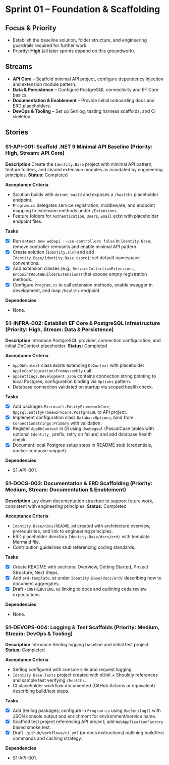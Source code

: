 # Sprint 01 – Foundation & Scaffolding

## Focus & Priority
- Establish the baseline solution, folder structure, and engineering guardrails required for further work.
- Priority: **High** (all later sprints depend on this groundwork).

## Streams
- **API Core** – Scaffold minimal API project, configure dependency injection and extension module pattern.
- **Data & Persistence** – Configure PostgreSQL connectivity and EF Core basics.
- **Documentation & Enablement** – Provide initial onboarding docs and ERD placeholders.
- **DevOps & Tooling** – Set up Serilog, testing harness scaffolds, and CI skeleton.

## Stories

### S1-API-001: Scaffold .NET 9 Minimal API Baseline (Priority: High, Stream: API Core)
**Description**
Create the `Identity.Base` project with minimal API pattern, feature folders, and shared extension modules as mandated by engineering principles.
**Status:** Completed

**Acceptance Criteria**
- Solution builds with `dotnet build` and exposes a `/healthz` placeholder endpoint.
- `Program.cs` delegates service registration, middleware, and endpoint mapping to extension methods under `/Extensions`.
- Feature folders for `Authentication`, `Users`, `Email` exist with placeholder endpoint files.

**Tasks**
- [x] Run `dotnet new webapi --use-controllers false` in `Identity.Base`; remove controller remnants and enable minimal API pattern.
- [x] Create solution (`Identity.sln`) and add `Identity.Base/Identity.Base.csproj`; set default namespace conventions.
- [x] Add extension classes (e.g., `ServiceCollectionExtensions`, `EndpointRouteBuilderExtensions`) that expose empty registration methods.
- [x] Configure `Program.cs` to call extension methods, enable swagger in development, and map `/healthz` endpoint.

**Dependencies**
- None.

### S1-INFRA-002: Establish EF Core & PostgreSQL Infrastructure (Priority: High, Stream: Data & Persistence)
**Description**
Introduce PostgreSQL provider, connection configuration, and initial DbContext placeholder.
**Status:** Completed

**Acceptance Criteria**
- `AppDbContext` class exists extending `DbContext` with placeholder `ApplyConfigurationsFromAssembly` call.
- `appsettings.Development.json` contains connection string pointing to local Postgres; configuration binding via `Options` pattern.
- Database connection validated on startup via scoped health check.

**Tasks**
- [x] Add packages `Microsoft.EntityFrameworkCore`, `Npgsql.EntityFrameworkCore.PostgreSQL` to API project.
- [x] Implement configuration class `DatabaseOptions`; bind from `ConnectionStrings:Primary` with validation.
- [x] Register `AppDbContext` in DI using `UseNpgsql` (PascalCase tables with optional `Identity_` prefix, retry on failure) and add database health check.
- [x] Document local Postgres setup steps in README stub (credentials, docker compose snippet).

**Dependencies**
- S1-API-001.

### S1-DOCS-003: Documentation & ERD Scaffolding (Priority: Medium, Stream: Documentation & Enablement)
**Description**
Lay down documentation structure to support future work, consistent with engineering principles.
**Status:** Completed

**Acceptance Criteria**
- `Identity.Base/docs/README.md` created with architecture overview, prerequisites, and link to engineering principles.
- ERD placeholder directory `Identity.Base/docs/erd/` with template Mermaid file.
- Contribution guidelines stub referencing coding standards.

**Tasks**
- [x] Create README with sections: Overview, Getting Started, Project Structure, Next Steps.
- [x] Add `erd-template.md` under `Identity.Base/docs/erd/` describing how to document aggregates.
- [x] Draft `/CONTRIBUTING.md` linking to docs and outlining code review expectations.

**Dependencies**
- None.

### S1-DEVOPS-004: Logging & Test Scaffolds (Priority: Medium, Stream: DevOps & Tooling)
**Description**
Introduce Serilog logging baseline and initial test project.
**Status:** Completed

**Acceptance Criteria**
- Serilog configured with console sink and request logging.
- `Identity.Base.Tests` project created with xUnit + Shouldly references and sample test verifying `/healthz`.
- CI placeholder workflow documented (GitHub Actions or equivalent) describing build/test steps.

**Tasks**
- [x] Add Serilog packages; configure in `Program.cs` using `UseSerilog()` with JSON console output and enrichment for environment/service name.
- [x] Scaffold test project referencing API project; add `WebApplicationFactory` based smoke test.
- [x] Draft `.github/workflows/ci.yml` (or docs instructions) outlining build/test commands and caching strategy.

**Dependencies**
- S1-API-001.
